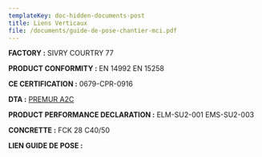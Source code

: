 ```yaml
---
templateKey: doc-hidden-documents-post
title: Liens Verticaux
file: /documents/guide-de-pose-chantier-mci.pdf
---
```

**FACTORY :** SIVRY COURTRY 77

**P﻿RODUCT CONFORMITY :** EN 14992 EN 15258

**C﻿E CERTIFICATION :** 0679-CPR-0916

**D﻿TA :** [PREMUR A2C](https://a2cdoc.com/produit/doc-a/)

**P﻿RODUCT PERFORMANCE DECLARATION :** ELM-SU2-001 EMS-SU2-003

**C﻿ONCRETTE :** FCK 28 C40/50

**L﻿IEN GUIDE DE POSE :**